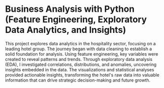 # Business Analysis with Python (Feature Engineering, Exploratory Data Analytics, and Insights)

This project explores data analytics in the hospitality sector, focusing on a leading hotel group. The journey began with data cleaning to establish a solid foundation for analysis. Using feature engineering, key variables were created to reveal patterns and trends. Through exploratory data analysis (EDA), I investigated correlations, distributions, and anomalies, uncovering insights embedded in the data. The visualizations and statistical analyses provided actionable insights, transforming the hotel's raw data into valuable information that can drive strategic decision-making and future growth.
